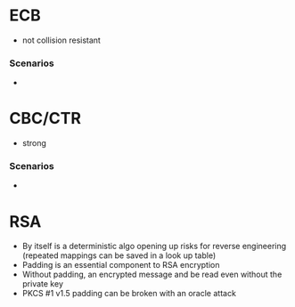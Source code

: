 # ECB
* not collision resistant
### Scenarios
*
# CBC/CTR
* strong
### Scenarios
*

# RSA
* By itself is a deterministic algo opening up risks for reverse engineering (repeated mappings can be saved in a look up table)
* Padding is an essential component to RSA encryption
* Without padding, an encrypted message and be read even without the private key
* PKCS #1 v1.5 padding can be broken with an oracle attack

